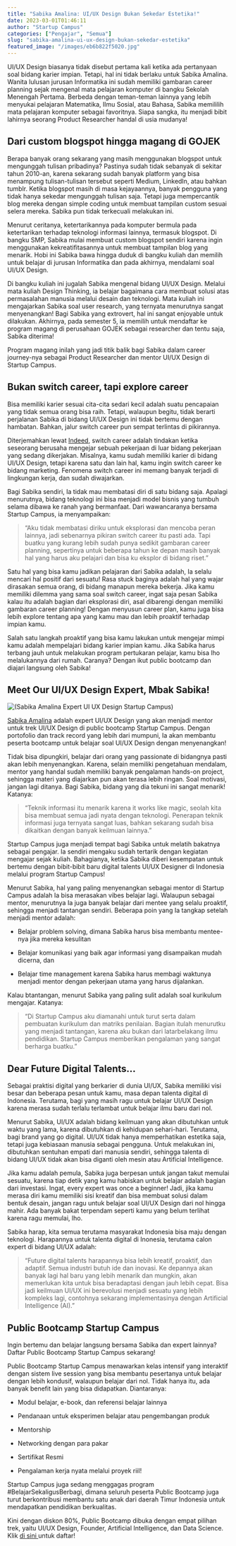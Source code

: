 ```yaml
---
title: "Sabika Amalina: UI/UX Design Bukan Sekedar Estetika!"
date: 2023-03-01T01:46:11
author: "Startup Campus"
categories: ["Pengajar", "Semua"]
slug: "sabika-amalina-ui-ux-design-bukan-sekedar-estetika"
featured_image: "/images/eb6b822f5020.jpg"
---
```


UI/UX Design biasanya tidak disebut pertama kali ketika ada pertanyaan soal bidang karier impian. Tetapi, hal ini tidak berlaku untuk Sabika Amalina. Wanita lulusan jurusan Informatika ini sudah memiliki gambaran career planning sejak mengenal mata pelajaran komputer di bangku Sekolah Menengah Pertama. Berbeda dengan teman-teman lainnya yang lebih menyukai pelajaran Matematika, Ilmu Sosial, atau Bahasa, Sabika memililih mata pelajaran komputer sebagai favoritnya. Siapa sangka, itu menjadi bibit lahirnya seorang Product Researcher handal di usia mudanya!

## Dari custom blogspot hingga magang di GOJEK

Berapa banyak orang sekarang yang masih menggunakan blogspot untuk mengunggah tulisan pribadinya? Pastinya sudah tidak sebanyak di sekitar tahun 2010-an, karena sekarang sudah banyak platform yang bisa menampung tulisan-tulisan tersebut seperti Medium, LinkedIn, atau bahkan tumblr. Ketika blogspot masih di masa kejayaannya, banyak pengguna yang tidak hanya sekedar mengunggah tulisan saja. Tetapi juga mempercantik blog mereka dengan simple coding untuk membuat tampilan custom sesuai selera mereka. Sabika pun tidak terkecuali melakukan ini.

Menurut ceritanya, ketertarikannya pada komputer bermula pada ketertarikan terhadap teknologi informasi lainnya, termasuk blogspot. Di bangku SMP, Sabika mulai membuat custom blogspot sendiri karena ingin menggunakan kekreatifitasannya untuk membuat tampilan blog yang menarik. Hobi ini Sabika bawa hingga duduk di bangku kuliah dan memilih untuk belajar di jurusan Informatika dan pada akhirnya, mendalami soal UI/UX Design.

Di bangku kuliah ini jugalah Sabika mengenal bidang UI/UX Design. Melalui mata kuliah Design Thinking, ia belajar bagaimana cara membuat solusi atas permasalahan manusia melalui desain dan teknologi. Mata kuliah ini mengajarkan Sabika soal user research, yang ternyata menurutnya sangat menyenangkan! Bagi Sabika yang extrovert, hal ini sangat enjoyable untuk dilakukan. Akhirnya, pada semester 5, ia memilih untuk mendaftar ke program magang di perusahaan GOJEK sebagai researcher dan tentu saja, Sabika diterima!

Program magang inilah yang jadi titik balik bagi Sabika dalam career journey-nya sebagai Product Researcher dan mentor UI/UX Design di Startup Campus.

## Bukan switch career, tapi explore career

Bisa memiliki karier sesuai cita-cita sedari kecil adalah suatu pencapaian yang tidak semua orang bisa raih. Tetapi, walaupun begitu, tidak berarti perjalanan Sabika di bidang UI/UX Design ini tidak bertemu dengan hambatan. Bahkan, jalur switch career pun sempat terlintas di pikirannya.

Diterjemahkan lewat [Indeed](https://www.indeed.com/career-advice/career-development/switching-careers), switch career adalah tindakan ketika seseorang berusaha mengejar sebuah pekerjaan di luar bidang pekerjaan yang sedang dikerjakan. Misalnya, kamu sudah memiliki karier di bidang UI/UX Design, tetapi karena satu dan lain hal, kamu ingin switch career ke bidang marketing. Fenomena switch career ini memang banyak terjadi di lingkungan kerja, dan sudah diwajarkan.

Bagi Sabika sendiri, Ia tidak mau membatasi diri di satu bidang saja. Apalagi menurutnya, bidang teknologi ini bisa menjadi model bisnis yang tumbuh selama dibawa ke ranah yang bermanfaat. Dari wawancaranya bersama Startup Campus, ia menyampaikan:

> “Aku tidak membatasi diriku untuk eksplorasi dan mencoba peran lainnya, jadi sebenarnya pikiran switch career itu pasti ada. Tapi buatku yang kurang lebih sudah punya sedikit gambaran career planning, sepertinya untuk beberapa tahun ke depan masih banyak hal yang harus aku pelajari dan bisa ku eksplor di bidang riset.”

Satu hal yang bisa kamu jadikan pelajaran dari Sabika adalah, Ia selalu mencari hal positif dari sesuatu! Rasa stuck baginya adalah hal yang wajar dirasakan semua orang, di bidang manapun mereka bekerja. Jika kamu memiliki dilemma yang sama soal switch career, ingat saja pesan Sabika kalau itu adalah bagian dari eksplorasi diri, asal dibarengi dengan memiliki gambaran career planning! Dengan menyusun career plan, kamu juga bisa lebih explore tentang apa yang kamu mau dan lebih proaktif terhadap impian kamu.

Salah satu langkah proaktif yang bisa kamu lakukan untuk mengejar mimpi kamu adalah mempelajari bidang karier impian kamu. Jika Sabika harus terbang jauh untuk melakukan program pertukaran pelajar, kamu bisa lho melalukannya dari rumah. Caranya? Dengan ikut public bootcamp dan diajari langsung oleh Sabika!

## Meet Our UI/UX Design Expert, Mbak Sabika!

![(Sabika Amalina Expert UI UX Design Startup Campus)](/uploads/2023/03/Sabika-Amalina-SME-UI-UX-Design-1-1024x747.jpg)

[Sabika Amalina](https://www.linkedin.com/in/sabikaamalina/) adalah expert UI/UX Design yang akan menjadi mentor untuk trek UI/UX Design di public bootcamp Startup Campus. Dengan portofolio dan track record yang lebih dari mumpuni, Ia akan membantu peserta bootcamp untuk belajar soal UI/UX Design dengan menyenangkan!

Tidak bisa dipungkiri, belajar dari orang yang passionate di bidangnya pasti akan lebih menyenangkan. Karena, selain memiliki pengetahuan mendalam, mentor yang handal sudah memiliki banyak pengalaman hands-on project, sehingga materi yang diajarkan pun akan terasa lebih ringan. Soal motivasi, jangan lagi ditanya. Bagi Sabika, bidang yang dia tekuni ini sangat menarik! Katanya:

> “Teknik informasi itu menarik karena it works like magic, seolah kita bisa membuat semua jadi nyata dengan teknologi. Penerapan teknik informasi juga ternyata sangat luas, bahkan sekarang sudah bisa dikaitkan dengan banyak keilmuan lainnya.”

Startup Campus juga menjadi tempat bagi Sabika untuk melatih bakatnya sebagai pengajar. Ia sendiri mengaku sudah tertarik dengan kegiatan mengajar sejak kuliah. Bahagianya, ketika Sabika diberi kesempatan untuk bertemu dengan bibit-bibit baru digital talents UI/UX Designer di Indonesia melalui program Startup Campus!

Menurut Sabika, hal yang paling menyenangkan sebagai mentor di Startup Campus adalah Ia bisa merasakan vibes belajar lagi. Walaupun sebagai mentor, menurutnya Ia juga banyak belajar dari mentee yang selalu proaktif, sehingga menjadi tantangan sendiri. Beberapa poin yang Ia tangkap setelah menjadi mentor adalah:

- Belajar problem solving, dimana Sabika harus bisa membantu mentee-nya jika mereka kesulitan

- Belajar komunikasi yang baik agar informasi yang disampaikan mudah dicerna, dan

- Belajar time management karena Sabika harus membagi waktunya menjadi mentor dengan pekerjaan utama yang harus dijalankan.

Kalau btantangan, menurut Sabika yang paling sulit adalah soal kurikulum mengajar. Katanya:

> “Di Startup Campus aku diamanahi untuk turut serta dalam pembuatan kurikulum dan matriks penilaian. Bagian itulah menurutku yang menjadi tantangan, karena aku bukan dari latarbelakang ilmu pendidikan. Startup Campus memberikan pengalaman yang sangat berharga buatku.”

## Dear Future Digital Talents…

Sebagai praktisi digital yang berkarier di dunia UI/UX, Sabika memiliki visi besar dan beberapa pesan untuk kamu, masa depan talenta digital di Indonesia. Terutama, bagi yang masih ragu untuk belajar UI/UX Design karena merasa sudah terlalu terlambat untuk belajar ilmu baru dari nol.

Menurut Sabika, UI/UX adalah bidang keilmuan yang akan dibutuhkan untuk waktu yang lama, karena dibutuhkan di kehidupan sehari-hari. Terutama, bagi brand yang go digital. UI/UX tidak hanya memperhatikan estetika saja, tetapi juga kebiasaan manusia sebagai pengguna. Untuk melakukan ini, dibutuhkan sentuhan empati dari manusia sendiri, sehingga talenta di bidang UI/UX tidak akan bisa diganti oleh mesin atau Artificial Intelligence.

Jika kamu adalah pemula, Sabika juga berpesan untuk jangan takut memulai sesuatu, karena tiap detik yang kamu habiskan untuk belajar adalah bagian dari investasi. Ingat, every expert was once a beginner! Jadi, jika kamu merasa diri kamu memiliki sisi kreatif dan bisa membuat solusi dalam bentuk desain, jangan ragu untuk belajar soal UI/UX Design dari nol hingga mahir. Ada banyak bakat terpendam seperti kamu yang belum terlihat karena ragu memulai, lho.

Sabika harap, kita semua terutama masyarakat Indonesia bisa maju dengan teknologi. Harapannya untuk talenta digital di Inonesia, terutama calon expert di bidang UI/UX adalah:

> “Future digital talents harapannya bisa lebih kreatif, proaktif, dan adaptif. Semua industri butuh ide dan inovasi. Ke depannya akan banyak lagi hal baru yang lebih menarik dan mungkin, akan memerlukan kita untuk bisa beradaptasi dengan jauh lebih cepat. Bisa jadi keilmuan UI/UX ini berevolusi menjadi sesuatu yang lebih kompleks lagi, contohnya sekarang implementasinya dengan Artificial Intelligence (AI).”

## Public Bootcamp Startup Campus

Ingin bertemu dan belajar langsung bersama Sabika dan expert lainnya? Daftar Public Bootcamp Startup Campus sekarang!

Public Bootcamp Startup Campus menawarkan kelas intensif yang interaktif dengan sistem live session yang bisa membantu pesertanya untuk belajar dengan lebih kondusif, walaupun belajar dari nol. Tidak hanya itu, ada banyak benefit lain yang bisa didapatkan. Diantaranya:

- Modul belajar, e-book, dan referensi belajar lainnya

- Pendanaan untuk eksperimen belajar atau pengembangan produk

- Mentorship

- Networking dengan para pakar

- Sertifikat Resmi

- Pengalaman kerja nyata melalui proyek riil!

Startup Campus juga sedang menggagas program #BelajarSekaligusBerbagi, dimana seluruh peserta Public Bootcamp juga turut berkontribusi membantu satu anak dari daerah Timur Indonesia untuk mendapatkan pendidikan berkualitas.

Kini dengan diskon 80%, Public Bootcamp dibuka dengan empat pilihan trek, yaitu UI/UX Design, Founder, Artificial Intelligence, dan Data Science. Klik [di sini ](http://bit.ly/publicbootcamp)untuk daftar!